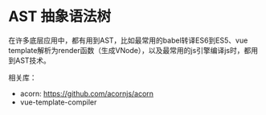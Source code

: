 # AST 抽象语法树

在许多底层应用中，都有用到AST，比如最常用的babel转译ES6到ES5、vue template解析为render函数（生成VNode），以及最常用的js引擎编译js时，都用到AST技术。

相关库：
* acorn: https://github.com/acornjs/acorn
* vue-template-compiler